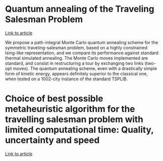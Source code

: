 











# Quantum annealing of the Traveling Salesman Problem

[Link to article](https://www.researchgate.net/publication/8128752_Quantum_annealing_of_the_Traveling_Salesman_Problem)

We propose a path-integral Monte Carlo quantum annealing scheme for the symmetric traveling-salesman problem, based on a highly constrained Ising-like representation, and we compare its performance against standard thermal simulated annealing. The Monte Carlo moves implemented are standard, and consist in restructuring a tour by exchanging two links (two-opt moves). The quantum annealing scheme, even with a drastically simple form of kinetic energy, appears definitely superior to the classical one, when tested on a 1002-city instance of the standard TSPLIB.



# Choice of best possible metaheuristic algorithm for the travelling salesman problem with limited computational time: Quality, uncertainty and speed

[Link to article](https://www.researchgate.net/publication/312889331_Choice_of_best_possible_metaheuristic_algorithm_for_the_travelling_salesman_problem_with_limited_computational_time_Quality_uncertainty_and_speed)

